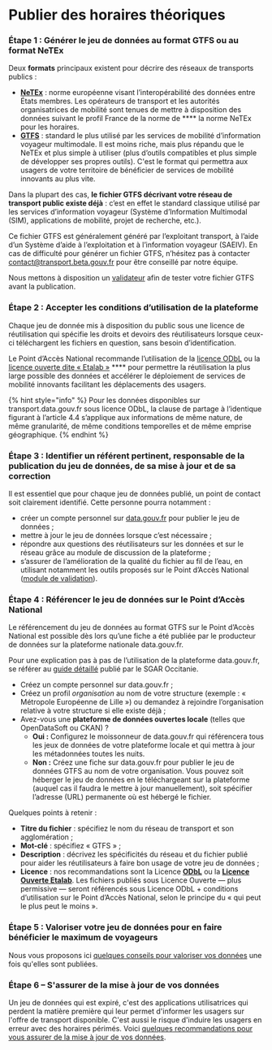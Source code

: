 # Publier des horaires théoriques

### Étape 1 : Générer le jeu de données au format GTFS ou au format NeTEx

Deux **formats** principaux existent pour décrire des réseaux de transports publics :

* [**NeTEx**](http://netex-cen.eu/) : norme européenne visant l’interopérabilité des données entre États membres. Les opérateurs de transport et les autorités organisatrices de mobilité sont tenues de mettre à disposition des données suivant le profil France de la norme de **** la norme NeTEx pour les horaires.
* [**GTFS**](https://developers.google.com/transit/gtfs/) : standard le plus utilisé par les services de mobilité d’information voyageur multimodale. Il est moins riche, mais plus répandu que le NeTEx et plus simple à utiliser (plus d’outils compatibles et plus simple de développer ses propres outils). C'est le format qui permettra aux usagers de votre territoire de bénéficier de services de mobilité innovants au plus vite.

Dans la plupart des cas, **le fichier GTFS décrivant votre réseau de transport public existe déjà** : c’est en effet le standard classique utilisé par les services d’information voyageur (Système d’Information Multimodal (SIM), applications de mobilité, projet de recherche, etc.).&#x20;

Ce fichier GTFS est généralement généré par l’exploitant transport, à l’aide d’un Système d’aide à l’exploitation et à l’information voyageur (SAEIV). En cas de difficulté pour générer un fichier GTFS, n’hésitez pas à contacter [contact@transport.beta.gouv.fr](mailto:contact@transport.beta.gouv.fr) pour être conseillé par notre équipe.

Nous mettons à disposition un [validateur](https://transport.data.gouv.fr/validation) afin de tester votre fichier GTFS avant la publication.

### Étape 2 : Accepter les conditions d’utilisation de la plateforme

Chaque jeu de donnée mis à disposition du public sous une licence de réutilisation qui spécifie les droits et devoirs des réutilisateurs lorsque ceux-ci téléchargent les fichiers en question, sans besoin d’identification.

Le Point d’Accès National recommande l’utilisation de la [licence ODbL](https://vvlibri.org/fr/licence/odbl-10/legalcode/unofficial) ou la [licence ouverte dite « Etalab »](https://www.etalab.gouv.fr/wp-content/uploads/2014/05/Licence\_Ouverte.pdf) **** pour permettre la réutilisation la plus large possible des données et accélérer le déploiement de services de mobilité innovants facilitant les déplacements des usagers.

{% hint style="info" %}
&#x20;Pour les données disponibles sur transport.data.gouv.fr sous licence ODbL, la clause de partage à l’identique figurant à l’article 4.4 s’applique aux informations de même nature, de même granularité, de même conditions temporelles et de même emprise géographique.
{% endhint %}

### Étape 3 : Identifier un référent pertinent, responsable de la publication du jeu de données, de sa mise à jour et de sa correction

Il est essentiel que pour chaque jeu de données publié, un point de contact soit clairement identifié. Cette personne pourra notamment :

* créer un compte personnel sur [data.gouv.fr](https://data.gouv.fr/) pour publier le jeu de données ;
* mettre à jour le jeu de données lorsque c’est nécessaire ;
* répondre aux questions des réutilisateurs sur les données et sur le réseau grâce au module de discussion de la plateforme ;
* s’assurer de l’amélioration de la qualité du fichier au fil de l’eau, en utilisant notamment les outils proposés sur le Point d’Accès National ([module de validation](https://transport.data.gouv.fr/validation)).

### Étape 4 : Référencer le jeu de données sur le Point d’Accès National

Le référencement du jeu de données au format GTFS sur le Point d’Accès National est possible dès lors qu’une fiche a été publiée par le producteur de données sur la plateforme nationale data.gouv.fr.&#x20;

Pour une explication pas à pas de l’utilisation de la plateforme data.gouv.fr, se référer au [guide détaillé](http://www.opendatalab.fr/images/doc/Tuto\_chargement\_donnees\_Opendata\_v2.pdf) publié par le SGAR Occitanie.

* Créez un compte personnel sur data.gouv.fr ;
* Créez un profil _organisation_ au nom de votre structure (exemple : « Métropole Européenne de Lille ») ou demandez à rejoindre l’organisation relative à votre structure si elle existe déjà ;
* Avez-vous une **plateforme de données ouvertes locale** (telles que OpenDataSoft ou CKAN) ?
  * **Oui :** Configurez le moissonneur de data.gouv.fr qui référencera tous les jeux de données de votre plateforme locale et qui mettra à jour les métadonnées toutes les nuits.
  * **Non :** Créez une fiche sur data.gouv.fr pour publier le jeu de données GTFS au nom de votre organisation. Vous pouvez soit héberger le jeu de données en le téléchargeant sur la plateforme (auquel cas il faudra le mettre à jour manuellement), soit spécifier l’adresse (URL) permanente où est hébergé le fichier.

Quelques points à retenir :

* **Titre du fichier** : spécifiez le nom du réseau de transport et son agglomération ;
* **Mot-clé** : spécifiez « GTFS » ;
* **Description** : décrivez les spécificités du réseau et du fichier publié pour aider les réutilisateurs à faire bon usage de votre jeu de données ;
* **Licence** : nos recommandations sont la Licence [**ODbL**](https://opendatacommons.org/licenses/odbl/summary/) ou la [**Licence Ouverte Etalab**](https://www.etalab.gouv.fr/wp-content/uploads/2017/04/ETALAB-Licence-Ouverte-v2.0.pdf). Les fichiers publiés sous Licence Ouverte — plus permissive — seront référencés sous Licence ODbL + conditions d’utilisation sur le Point d’Accès National, selon le principe du « qui peut le plus peut le moins ».

### Étape 5 : Valoriser votre jeu de données pour en faire bénéficier le maximum de voyageurs

Nous vous proposons ici [quelques conseils pour valoriser vos données](jai-publie-un-fichier-gtfs.-et-maintenant.md) une fois qu'elles sont publiées.&#x20;

### Étape 6 – S'assurer de la mise à jour de vos données

Un jeu de données qui est expiré, c'est des applications utilisatrices qui perdent la matière première qui leur permet d'informer les usagers sur l'offre de transport disponible. C'est aussi le risque d'induire les usagers en erreur avec des horaires périmés. Voici [quelques recommandations pour vous assurer de la mise à jour de vos données](../mettre-a-jour-des-donnees.md).&#x20;



[\
](https://transport.data.gouv.fr/guide#mail\_form)
